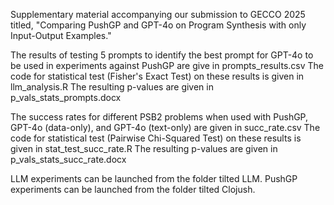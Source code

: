 Supplementary material accompanying our submission to GECCO 2025 titled, "Comparing PushGP and GPT-4o on Program
Synthesis with only Input-Output Examples." 


The results of testing 5 prompts to identify the best prompt for GPT-4o to be used in experiments against PushGP are give in prompts_results.csv
The code for statistical test (Fisher's Exact Test) on these results is given in llm_analysis.R
The resulting p-values are given in p_vals_stats_prompts.docx


The success rates for different PSB2 problems when used with PushGP, GPT-4o (data-only), and GPT-4o (text-only) are given in succ_rate.csv
The code for statistical test (Pairwise Chi-Squared Test) on these results is given in stat_test_succ_rate.R
The resulting p-values are given in p_vals_stats_succ_rate.docx

LLM experiments can be launched from the folder tilted LLM.
PushGP experiments can be launched from the folder tilted Clojush.
